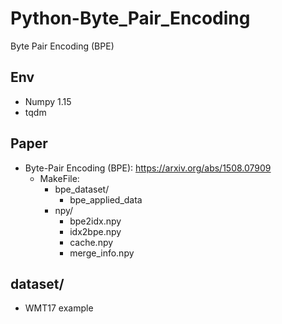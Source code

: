 # Python-Byte_Pair_Encoding
Byte Pair Encoding (BPE)


## Env
   * Numpy 1.15
   * tqdm
   
## Paper
   * Byte-Pair Encoding (BPE): https://arxiv.org/abs/1508.07909  
      * MakeFile:
         * bpe_dataset/
            * bpe_applied_data
         * npy/
            * bpe2idx.npy
            * idx2bpe.npy
            * cache.npy
            * merge_info.npy
     
## dataset/
   * WMT17 example
   
